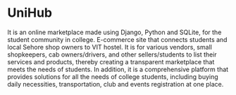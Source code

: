 # UniHub
It is an online marketplace made using Django, Python and SQLite, for the student community in college. E-commerce site that connects students and local Sehore shop owners to VIT hostel. It is for various vendors, small shopkeepers, cab owners/drivers, and other sellers/students to list their services and products, thereby creating a transparent marketplace that meets the needs of students.
In addition, it is a comprehensive platform that provides solutions for all the needs of college students, including buying daily necessities, transportation, club and events registration at one place.
